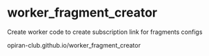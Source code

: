 # worker_fragment_creator
Create worker code to create subscription link for fragments configs


opiran-club.github.io/worker_fragment_creator
